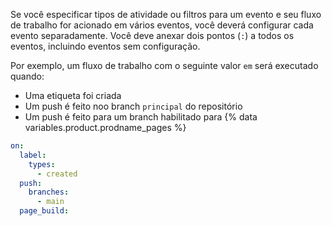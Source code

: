 Se você especificar tipos de atividade ou filtros para um evento e seu fluxo de trabalho for acionado em vários eventos, você deverá configurar cada evento separadamente. Você deve anexar dois pontos (`:`) a todos os eventos, incluindo eventos sem configuração.

Por exemplo, um fluxo de trabalho com o seguinte valor `em` será executado quando:

- Uma etiqueta foi criada
- Um push é feito noo branch `principal` do repositório
- Um push é feito para um branch habilitado para {% data variables.product.prodname_pages %}

```yaml
on:
  label:
    types:
      - created
  push:
    branches:
      - main
  page_build:
```

